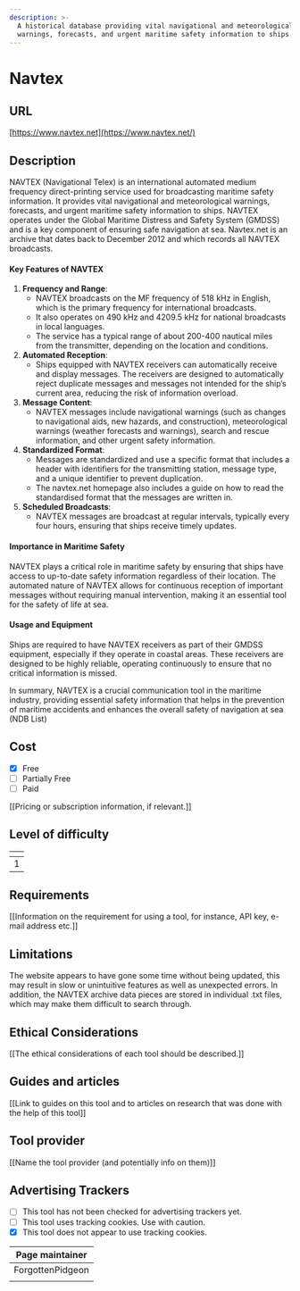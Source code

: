 ```yaml
---
description: >-
  A historical database providing vital navigational and meteorological
  warnings, forecasts, and urgent maritime safety information to ships.
---
```


# Navtex

## URL

[https://www.navtex.net](https://www.navtex.net/)

## Description

NAVTEX (Navigational Telex) is an international automated medium frequency direct-printing service used for broadcasting maritime safety information. It provides vital navigational and meteorological warnings, forecasts, and urgent maritime safety information to ships. NAVTEX operates under the Global Maritime Distress and Safety System (GMDSS) and is a key component of ensuring safe navigation at sea. Navtex.net is an archive that dates back to December 2012 and which records all NAVTEX broadcasts.   &#x20;

#### Key Features of NAVTEX

1. **Frequency and Range**:
   * NAVTEX broadcasts on the MF frequency of 518 kHz in English, which is the primary frequency for international broadcasts.
   * It also operates on 490 kHz and 4209.5 kHz for national broadcasts in local languages.
   * The service has a typical range of about 200-400 nautical miles from the transmitter, depending on the location and conditions.
2. **Automated Reception**:
   * Ships equipped with NAVTEX receivers can automatically receive and display messages. The receivers are designed to automatically reject duplicate messages and messages not intended for the ship’s current area, reducing the risk of information overload.
3. **Message Content**:
   * NAVTEX messages include navigational warnings (such as changes to navigational aids, new hazards, and construction), meteorological warnings (weather forecasts and warnings), search and rescue information, and other urgent safety information.
4. **Standardized Format**:
   * Messages are standardized and use a specific format that includes a header with identifiers for the transmitting station, message type, and a unique identifier to prevent duplication.
   * The navtex.net homepage also includes a guide on how to read the standardised format that the messages are written in.
5. **Scheduled Broadcasts**:
   * NAVTEX messages are broadcast at regular intervals, typically every four hours, ensuring that ships receive timely updates.

#### Importance in Maritime Safety

NAVTEX plays a critical role in maritime safety by ensuring that ships have access to up-to-date safety information regardless of their location. The automated nature of NAVTEX allows for continuous reception of important messages without requiring manual intervention, making it an essential tool for the safety of life at sea.

#### Usage and Equipment

Ships are required to have NAVTEX receivers as part of their GMDSS equipment, especially if they operate in coastal areas. These receivers are designed to be highly reliable, operating continuously to ensure that no critical information is missed.

In summary, NAVTEX is a crucial communication tool in the maritime industry, providing essential safety information that helps in the prevention of maritime accidents and enhances the overall safety of navigation at sea​ (NDB List)

## Cost

* [x] Free
* [ ] Partially Free
* [ ] Paid

\[\[Pricing or subscription information, if relevant.]]

## Level of difficulty

<table><thead><tr><th data-type="rating" data-max="5"></th></tr></thead><tbody><tr><td>1</td></tr></tbody></table>

## Requirements

\[\[Information on the requirement for using a tool, for instance, API key, e-mail address etc.]]

## Limitations

The website appears to have gone some time without being updated, this may result in slow or unintuitive features as well as unexpected errors. In addition, the NAVTEX archive data pieces are stored in individual .txt files, which may make them difficult to search through.&#x20;

## Ethical Considerations

\[\[The ethical considerations of each tool should be described.]]

## Guides and articles

\[\[Link to guides on this tool and to articles on research that was done with the help of this tool]]

## Tool provider

\[\[Name the tool provider (and potentially info on them)]]

## Advertising Trackers

* [ ] This tool has not been checked for advertising trackers yet.
* [ ] This tool uses tracking cookies. Use with caution.
* [x] This tool does not appear to use tracking cookies.

| Page maintainer  |
| ---------------- |
| ForgottenPidgeon |
|                  |
